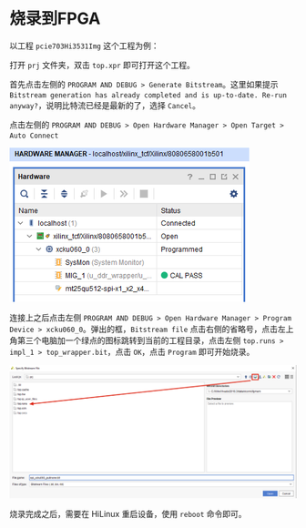 # 烧录到FPGA

以工程 `pcie703Hi3531Img` 这个工程为例：

打开 `prj` 文件夹，双击 `top.xpr` 即可打开这个工程。

首先点击左侧的 `PROGRAM AND DEBUG > Generate Bitstream`。这里如果提示 `Bitstream generation has already completed and is up-to-date. Re-run anyway?`，说明比特流已经是最新的了，选择 `Cancel`。

点击左侧的 `PROGRAM AND DEBUG > Open Hardware Manager > Open Target > Auto Connect`

![](images-221117/0.png)

连接上之后点击左侧 `PROGRAM AND DEBUG > Open Hardware Manager > Program Device > xcku060_0`。弹出的框，`Bitstream file` 点击右侧的省略号，点击左上角第三个电脑加一个绿点的图标跳转到当前的工程目录，点击左侧 `top.runs > impl_1 > top_wrapper.bit`，点击 `OK`，点击 `Program` 即可开始烧录。

![](images-221117/1.png)

烧录完成之后，需要在 HiLinux 重启设备，使用 `reboot` 命令即可。
